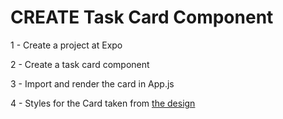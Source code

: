 # CREATE Task Card Component
1 - Create a project at Expo

2 - Create a task card component

3 - Import and render the card in App.js

4 - Styles for the Card taken from [the design](https://www.figma.com/file/QaMM0a7geQTACcUgqt5tZQ/React-Native-Test?node-id=0%3A1&mode=dev)
